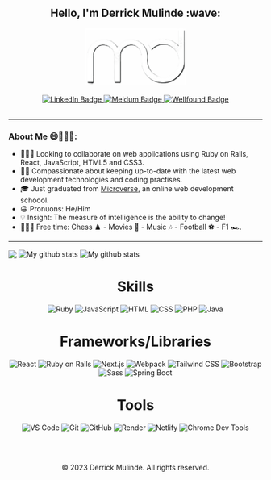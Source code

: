 <h2 align="center">
  Hello, I'm Derrick Mulinde :wave:
</h2>

<div id="header" align="center">
  <img src="https://github.com/inspecta/inspecta/blob/main/logo3.png" width="200" />
</div>
<br/>

<div id="badges" align="center">
  <a href="https://www.linkedin.com/in/derrick-mulinde/">
    <img src="https://img.shields.io/badge/LinkedIn-blue?style=for-the-badge&logo=linkedin&logoColor=white" alt="LinkedIn Badge"/>
  </a>
  <a href="https://www.medium.com/@djmulinde17">
    <img src="https://img.shields.io/badge/Medium-blue?style=for-the-badge&logo=medium&logoColor=white" alt="Meidum Badge"/>
  </a>
  <a href="https://wellfound.com/u/derrick-mulinde">
    <img src="https://img.shields.io/badge/Wellfound-blue?style=for-the-badge&logo=wellfound&logoColor=white" alt="Wellfound Badge"/>
  </a>
</div>

<div id="views" align="center">
  <img src="https://komarev.com/ghpvc/?username=inspecta&style=flat-square&color=blue" alt=""/>
</div>

---

### About Me 😄👨🏾‍🦰:

- 👨🏼‍💻 Looking to collaborate on web applications using Ruby on Rails, React, JavaScript, HTML5 and CSS3.
- 💪🏾 Compassionate about keeping up-to-date with the latest web development technologies and coding practises.
- 🎓 Just graduated from [Microverse](https://microverse.org), an online web development schoool.
- 😀 Pronuons: He/Him
- 💡 Insight: The measure of intelligence is the ability to change!
- 🤾🏾‍♂️ Free time: Chess ♟️ - Movies 🎥 - Music 🎶 - Football ⚽️ - F1 🏎️.

---

<img align="center" src="https://github-readme-stats.vercel.app/api/top-langs/?username=inspecta&layout=compact&theme=cobalt&hide_border=true" />

<img align="center" src="https://github-readme-streak-stats.herokuapp.com?user=inspecta&theme=vue-dark&hide_border=true&date_format=M%20j%5B%2C%20Y%5D" alt="My github stats" />

<img align="center" src="https://github-readme-stats.vercel.app/api?username=inspecta&show_icons=true&include_all_commits=true&theme=cobalt&hide_border=true" alt="My github stats" /> 

<h1 align="center">Skills</h1>

<p align="center">
  <img src="https://img.shields.io/badge/-Ruby-CC342D?logo=ruby&logoColor=white&style=flat" alt="Ruby" />
  <img src="https://img.shields.io/badge/-JavaScript-F7DF1E?logo=javascript&logoColor=black&style=flat" alt="JavaScript" />
  <img src="https://img.shields.io/badge/-HTML-E34F26?logo=html5&logoColor=white&style=flat" alt="HTML" />
  <img src="https://img.shields.io/badge/-CSS-1572B6?logo=css3&logoColor=white&style=flat" alt="CSS" />
  <img src="https://img.shields.io/badge/-PHP-777BB4?logo=php&logoColor=white&style=flat" alt="PHP" />
  <img src="https://img.shields.io/badge/-Java-007396?logo=java&logoColor=white&style=flat" alt="Java" />
</p>


<h1 align="center">Frameworks/Libraries</h1>

<p align="center">
  <img src="https://img.shields.io/badge/-React-61DAFB?logo=react&logoColor=black&style=flat" alt="React" />
  <img src="https://img.shields.io/badge/-Ruby%20on%20Rails-CC0000?logo=ruby-on-rails&logoColor=white&style=flat" alt="Ruby on Rails" />
  <img src="https://img.shields.io/badge/-Next.js-000000?logo=next.js&logoColor=white&style=flat" alt="Next.js" />
  <img src="https://img.shields.io/badge/-Webpack-61DAFB?logo=webpack&logoColor=blue&style=flat" alt="Webpack" />
  <img src="https://img.shields.io/badge/-Tailwind%20CSS-38B2AC?logo=tailwind-css&logoColor=white&style=flat" alt="Tailwind CSS" />
  <img src="https://img.shields.io/badge/-Bootstrap-563D7C?logo=bootstrap&logoColor=white&style=flat" alt="Bootstrap" />
  <img src="https://img.shields.io/badge/-Sass-CC6699?logo=sass&logoColor=white&style=flat" alt="Sass" />
  <img src="https://img.shields.io/badge/-Spring%20Boot-6DB33F?logo=spring-boot&logoColor=white&style=flat" alt="Spring Boot" />
</p>

<h1 align="center">Tools</h1>

<p align="center">
  <img src="https://img.shields.io/badge/-VS_Code-007ACC?logo=visual-studio-code&logoColor=white&style=flat" alt="VS Code" />
  <img src="https://img.shields.io/badge/-Git-F05032?logo=git&logoColor=white&style=flat" alt="Git" />
  <img src="https://img.shields.io/badge/-GitHub-181717?logo=github&logoColor=white&style=flat" alt="GitHub" />
  <img src="https://img.shields.io/badge/-Render-ff5722?logo=render&logoColor=white&style=flat" alt="Render" />
  <img src="https://img.shields.io/badge/-Netlify-00C7B7?logo=netlify&logoColor=white&style=flat" alt="Netlify" />
  <img src="https://img.shields.io/badge/-Chrome_Dev_Tools-333333?logo=google-chrome&logoColor=white&style=flat" alt="Chrome Dev Tools" />
</p>
<br/><br/>

<p align="center"> © 2023 Derrick Mulinde. All rights reserved.</p>
